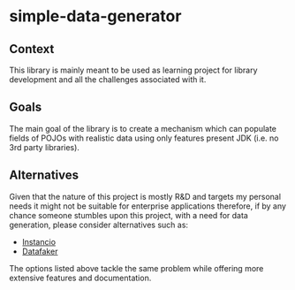 # simple-data-generator
## Context
This library is mainly meant to be used as learning project for library development and all the challenges associated with it.  

## Goals
The main goal of the library is to create a mechanism which can populate fields of POJOs with realistic data using only features present JDK (i.e. no 3rd party libraries).

## Alternatives
Given that the nature of this project is mostly R&D and targets my personal needs it might not be suitable for enterprise applications therefore, if by any chance someone stumbles upon this project, with a need for data generation, please consider alternatives such as:
* [Instancio](https://www.instancio.org/user-guide/#junit-jupiter-integration)
* [Datafaker](https://www.datafaker.net/documentation/getting-started/)

The options listed above tackle the same problem while offering more extensive features and documentation.